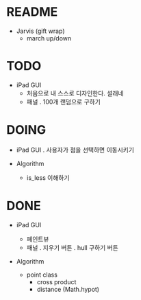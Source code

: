 # README
  - Jarvis (gift wrap)
    * march up/down

# TODO
  - iPad GUI
    * 처음으로 내 스스로 디자인한다. 설래네
    * 패널 
      . 100개 랜덤으로 구하기

# DOING
  - iPad GUI
      . 사용자가 점을 선택하면 이동시키기

  - Algorithm
    * is\_less 이해하기

# DONE
  - iPad GUI
    * 페인트뷰
    * 패널 
      . 지우기 버튼
      . hull 구하기 버튼

  - Algorithm
    * point class
      - cross product
      - distance (Math.hypot)

